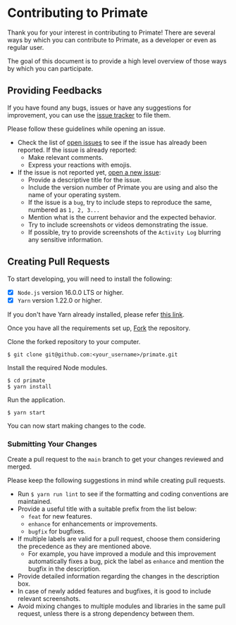 # Contributing to Primate

Thank you for your interest in contributing to Primate! There are several ways by which you can contribute to Primate, 
as a developer or even as regular user.

The goal of this document is to provide a high level overview of those ways by which you can participate.

## Providing Feedbacks

If you have found any bugs, issues or have any suggestions for improvement, you can use the [issue tracker](https://github.com/getprimate/primate/issues) to file them.

Please follow these guidelines while opening an issue.
- Check the list of [open issues](https://github.com/getprimate/primate/issues?q=is%3Aopen+is%3Aissue) to see if the issue has already been reported. 
  If the issue is already reported:
  - Make relevant comments. 
  - Express your reactions with emojis.
- If the issue is not reported yet, [open a new issue](https://github.com/getprimate/primate/issues/new):
  - Provide a descriptive title for the issue.
  - Include the version number of Primate you are using and also the name of your operating system.
  - If the issue is a `bug`, try to include steps to reproduce the same, numbered as `1, 2, 3...`
  - Mention what is the current behavior and the expected behavior.
  - Try to include screenshots or videos demonstrating the issue.
  - If possible, try to provide screenshots of the `Activity Log` blurring any sensitive information. 

## Creating Pull Requests

To start developing, you will need to install the following:

- [x] `Node.js` version 16.0.0 LTS or higher.
- [x] `Yarn` version 1.22.0 or higher.

If you don't have Yarn already installed, please refer [this link](https://yarnpkg.com/getting-started/install).

Once you have all the requirements set up, [Fork](https://github.com/getprimate/primate/fork) the repository.

Clone the forked repository to your computer.
```shell
$ git clone git@github.com:<your_username>/primate.git
```

Install the required Node modules.
```shell
$ cd primate
$ yarn install
```

Run the application.
```shell
$ yarn start
```

You can now start making changes to the code.

### Submitting Your Changes

Create a pull request to the `main` branch to get your changes reviewed and merged.

Please keep the following suggestions in mind while creating pull requests.
- Run `$ yarn run lint` to see if the formatting and coding conventions are maintained.
- Provide a useful title with a suitable prefix from the list below:
  - `feat` for new features.
  - `enhance` for enhancements or improvements.
  - `bugfix` for bugfixes.
- If multiple labels are valid for a pull request, choose them considering the precedence as they are mentioned above.
    - For example, you have improved a module and this improvement automatically fixes a bug, 
      pick the label as `enhance` and mention the bugfix in the description.
- Provide detailed information regarding the changes in the description box.
- In case of newly added features and bugfixes, it is good to include relevant screenshots.
- Avoid mixing changes to multiple modules and libraries in the same pull request, unless there is a strong dependency between them.
